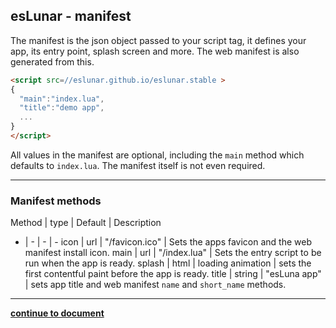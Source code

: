 esLunar - manifest
---
The manifest is the json object passed to your script tag, it defines your app, its entry point, splash screen and more. The web manifest is also generated from this.

```html
<script src=//eslunar.github.io/eslunar.stable >
{
  "main":"index.lua",
  "title":"demo app",
  ...
}
</script>
```
All values in the manifest are optional, including the `main` method which defaults to `index.lua`. The manifest itself is not even required.

---
### Manifest methods
Method | type | Default | Description
- | - | - | -
icon | url  | "/favicon.ico" | Sets the apps favicon and the web manifest install icon.
main | url  | "/index.lua" | Sets the entry script to be run when the app is ready.
splash | html | loading animation | sets the first contentful paint before the app is ready.
title | string | "esLuna app" | sets app title and web manifest  `name` and `short_name` methods.

---
**[continue to document](./document.md)**




